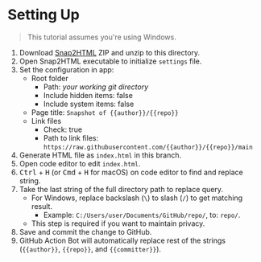 <!-- markdownlint-disable MD033 -->

# Setting Up

> This tutorial assumes you're using Windows.

1. Download [Snap2HTML](https://rlvision.com/snap2html/about.php) ZIP and unzip to this directory.
2. Open Snap2HTML executable to initialize `settings` file.
3. Set the configuration in app:
   * Root folder
     * Path: *your working git directory*
     * Include hidden items: false
     * Include system items: false
   * Page title: `Snapshot of {{author}}/{{repo}}`
   * Link files
     * Check: true
     * Path to link files: `https://raw.githubusercontent.com/{{author}}/{{repo}}/main`
4. Generate HTML file as `index.html` in this branch.
5. Open code editor to edit `index.html`.
6. <kbd>Ctrl</kbd> + <kbd>H</kbd> (or <kbd>Cmd</kbd> + <kbd>H</kbd> for macOS) on code editor to find and replace string.
7. Take the last string of the full directory path to replace query.
   * For Windows, replace backslash (`\`) to slash (`/`) to get matching result.
     * Example: `C:/Users/user/Documents/GitHub/repo/`, to: `repo/`.
   * This step is required if you want to maintain privacy.
8. Save and commit the change to GitHub.
9. GitHub Action Bot will automatically replace rest of the strings (`{{author}}`, `{{repo}}`, and `{{committer}}`).
